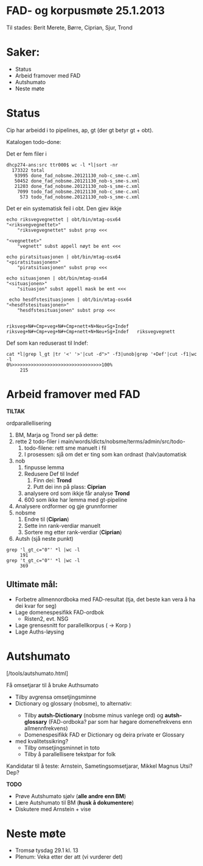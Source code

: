 # FAD- og korpusmøte 25.1.2013

Til stades: Berit Merete, Børre, Ciprian, Sjur, Trond

#  Saker:

* Status
* Arbeid framover med FAD
* Autshumato
* Neste møte

#  Status

Cip har arbeidd i to pipelines, ap, gt (der gt betyr gt + obt).

Katalogen todo-done:

Det er fem filer i

```
dhcp274-ans:src ttr000$ wc -l *l|sort -nr
  173322 total
   93995 done_fad_nobsme.20121130_nob-c_sme-c.xml
   50452 done_fad_nobsme.20121130_nob-s_sme-s.xml
   21203 done_fad_nobsme.20121130_nob-s_sme-c.xml
    7099 todo_fad_nobsme.20121130_nob-c_sme-c.xml
     573 todo_fad_nobsme.20121130_nob-s_sme-c.xml
```

Det er ein systematisk feil i obt. Den gjev ikkje

```
echo riksvegvegnettet | obt/bin/mtag-osx64
"<riksvegvegnettet>"
	"riksvegvegnettet" subst prop <<<

"<vegnettet>"
	"vegnett" subst appell nøyt be ent <<<

echo piratsituasjonen | obt/bin/mtag-osx64
"<piratsituasjonen>"
	"piratsituasjonen" subst prop <<<

echo situasjonen | obt/bin/mtag-osx64
"<situasjonen>"
	"situasjon" subst appell mask be ent <<<

 echo hesdfstesituasjonen | obt/bin/mtag-osx64
"<hesdfstesituasjonen>"
	"hesdfstesituasjonen" subst prop <<<


riksveg+N#+Cmp+veg+N#+Cmp+nett+N+Neu+Sg+Indef
riksveg+N#+Cmp+veg+N#+Cmp+nett+N+Neu+Sg+Indef	riksvegvegnett
```

Def som kan reduserast til Indef:

```
cat *l|grep l_gt |tr '<' '>'|cut -d">" -f3|unob|grep '+Def'|cut -f1|wc -l
0%>>>>>>>>>>>>>>>>>>>>>>>>>>>>>>>>>100%
     215
```

#  Arbeid framover med FAD

**TILTAK**

ordparallellisering
1. BM, Marja og Trond ser på dette:
1. rette 2 todo-filer i main/words/dicts/nobsme/terms/admin/src/todo-
    1. todo-filene: rett sme manuelt i fil
    1. I prosessen: sjå om det er ting som kan ordnast (halv)automatisk
1. nob
    1. finpusse lemma
    1. Redusere Def til Indef
        1. Finn dei: **Trond**
        1. Putt dei inn på plass: **Ciprian**
    1. analysere ord som ikkje får analyse **Trond**
    1. 600 som ikke har lemma med gt-pipeline
1. Analysere ordformer og gje grunnformer
1. nobsme
    1. Endre <mg> til <mg rank=""> (**Ciprian**)
    1. Sette inn rank-verdiar manuelt
    1. Sortere mg etter rank-verdiar (**Ciprian**)
1. Autsh (sjå neste punkt)

```
grep 'l_gt_c="0"' *l |wc -l
     191
grep 't_gt_c="0"' *l |wc -l
     369
```

## Ultimate mål:
* Forbetre allmennordboka med FAD-resultat
  (tja, det beste kan vera å ha dei kvar for seg)
* Lage domenespesifikk FAD-ordbok
    - Risten2, evt. NSG
* Lage grensesnitt for parallellkorpus ( -> Korp )
* Lage Auths-løysing

#  Autshumato

[/tools/autshumato.html]

Få omsetjarar til å bruke Authsumato

* Tilby avgrensa omsetjingsminne
* Dictionary og glossary (nob<tab>sme), to alternativ:
    - Tilby **autsh-Dictionary** (nobsme minus vanlege ord)
   og **autsh-glossary** (FAD-ordboka? par som har
   høgare domenefrekvens enn allmennfrekvens)
    - Domenespesifikk FAD er Dictionary og deira private er Glossary
* med kvalitetssikring?
    - Tilby omsetjingsminnet in toto
    - Tilby å parallellisere tekstpar for folk

Kandidatar til å teste: Arnstein, Sametingsomsetjarar, Mikkel Magnus Utsi? Dep?

**TODO**

* Prøve Autshumato sjølv (**alle andre enn BM**)
* Lære Autshumato til BM (**husk å dokumentere**)
* Diskutere med Arnstein + vise

#  Neste møte

* Tromsø tysdag 29.1 kl. 13
* Plenum: Veka etter der att (vi vurderer det)
